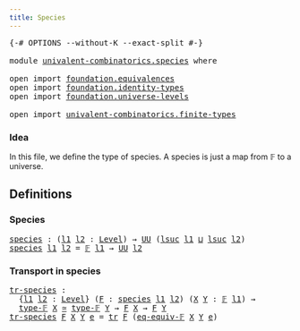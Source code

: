 ```yaml
---
title: Species
---
```


<pre class="Agda"><a id="33" class="Symbol">{-#</a> <a id="37" class="Keyword">OPTIONS</a> <a id="45" class="Pragma">--without-K</a> <a id="57" class="Pragma">--exact-split</a> <a id="71" class="Symbol">#-}</a>

<a id="76" class="Keyword">module</a> <a id="83" href="univalent-combinatorics.species.html" class="Module">univalent-combinatorics.species</a> <a id="115" class="Keyword">where</a>

<a id="122" class="Keyword">open</a> <a id="127" class="Keyword">import</a> <a id="134" href="foundation.equivalences.html" class="Module">foundation.equivalences</a>
<a id="158" class="Keyword">open</a> <a id="163" class="Keyword">import</a> <a id="170" href="foundation.identity-types.html" class="Module">foundation.identity-types</a>
<a id="196" class="Keyword">open</a> <a id="201" class="Keyword">import</a> <a id="208" href="foundation.universe-levels.html" class="Module">foundation.universe-levels</a>

<a id="236" class="Keyword">open</a> <a id="241" class="Keyword">import</a> <a id="248" href="univalent-combinatorics.finite-types.html" class="Module">univalent-combinatorics.finite-types</a>
</pre>
### Idea

In this file, we define the type of species. A species is just a
map from 𝔽 to a universe.

## Definitions

### Species

<pre class="Agda"><a id="species"></a><a id="429" href="univalent-combinatorics.species.html#429" class="Function">species</a> <a id="437" class="Symbol">:</a> <a id="439" class="Symbol">(</a><a id="440" href="univalent-combinatorics.species.html#440" class="Bound">l1</a> <a id="443" href="univalent-combinatorics.species.html#443" class="Bound">l2</a> <a id="446" class="Symbol">:</a> <a id="448" href="Agda.Primitive.html#597" class="Postulate">Level</a><a id="453" class="Symbol">)</a> <a id="455" class="Symbol">→</a> <a id="457" href="foundation-core.universe-levels.html#235" class="Primitive">UU</a> <a id="460" class="Symbol">(</a><a id="461" href="Agda.Primitive.html#780" class="Primitive">lsuc</a> <a id="466" href="univalent-combinatorics.species.html#440" class="Bound">l1</a> <a id="469" href="Agda.Primitive.html#810" class="Primitive Operator">⊔</a> <a id="471" href="Agda.Primitive.html#780" class="Primitive">lsuc</a> <a id="476" href="univalent-combinatorics.species.html#443" class="Bound">l2</a><a id="478" class="Symbol">)</a>
<a id="480" href="univalent-combinatorics.species.html#429" class="Function">species</a> <a id="488" href="univalent-combinatorics.species.html#488" class="Bound">l1</a> <a id="491" href="univalent-combinatorics.species.html#491" class="Bound">l2</a> <a id="494" class="Symbol">=</a> <a id="496" href="univalent-combinatorics.finite-types.html#4550" class="Function">𝔽</a> <a id="498" href="univalent-combinatorics.species.html#488" class="Bound">l1</a> <a id="501" class="Symbol">→</a> <a id="503" href="foundation-core.universe-levels.html#235" class="Primitive">UU</a> <a id="506" href="univalent-combinatorics.species.html#491" class="Bound">l2</a>
</pre>
### Transport in species

<pre class="Agda"><a id="tr-species"></a><a id="548" href="univalent-combinatorics.species.html#548" class="Function">tr-species</a> <a id="559" class="Symbol">:</a>
  <a id="563" class="Symbol">{</a><a id="564" href="univalent-combinatorics.species.html#564" class="Bound">l1</a> <a id="567" href="univalent-combinatorics.species.html#567" class="Bound">l2</a> <a id="570" class="Symbol">:</a> <a id="572" href="Agda.Primitive.html#597" class="Postulate">Level</a><a id="577" class="Symbol">}</a> <a id="579" class="Symbol">(</a><a id="580" href="univalent-combinatorics.species.html#580" class="Bound">F</a> <a id="582" class="Symbol">:</a> <a id="584" href="univalent-combinatorics.species.html#429" class="Function">species</a> <a id="592" href="univalent-combinatorics.species.html#564" class="Bound">l1</a> <a id="595" href="univalent-combinatorics.species.html#567" class="Bound">l2</a><a id="597" class="Symbol">)</a> <a id="599" class="Symbol">(</a><a id="600" href="univalent-combinatorics.species.html#600" class="Bound">X</a> <a id="602" href="univalent-combinatorics.species.html#602" class="Bound">Y</a> <a id="604" class="Symbol">:</a> <a id="606" href="univalent-combinatorics.finite-types.html#4550" class="Function">𝔽</a> <a id="608" href="univalent-combinatorics.species.html#564" class="Bound">l1</a><a id="610" class="Symbol">)</a> <a id="612" class="Symbol">→</a>
  <a id="616" href="univalent-combinatorics.finite-types.html#4606" class="Function">type-𝔽</a> <a id="623" href="univalent-combinatorics.species.html#600" class="Bound">X</a> <a id="625" href="foundation-core.equivalences.html#1621" class="Function Operator">≃</a> <a id="627" href="univalent-combinatorics.finite-types.html#4606" class="Function">type-𝔽</a> <a id="634" href="univalent-combinatorics.species.html#602" class="Bound">Y</a> <a id="636" class="Symbol">→</a> <a id="638" href="univalent-combinatorics.species.html#580" class="Bound">F</a> <a id="640" href="univalent-combinatorics.species.html#600" class="Bound">X</a> <a id="642" class="Symbol">→</a> <a id="644" href="univalent-combinatorics.species.html#580" class="Bound">F</a> <a id="646" href="univalent-combinatorics.species.html#602" class="Bound">Y</a>
<a id="648" href="univalent-combinatorics.species.html#548" class="Function">tr-species</a> <a id="659" href="univalent-combinatorics.species.html#659" class="Bound">F</a> <a id="661" href="univalent-combinatorics.species.html#661" class="Bound">X</a> <a id="663" href="univalent-combinatorics.species.html#663" class="Bound">Y</a> <a id="665" href="univalent-combinatorics.species.html#665" class="Bound">e</a> <a id="667" class="Symbol">=</a> <a id="669" href="foundation-core.identity-types.html#5702" class="Function">tr</a> <a id="672" href="univalent-combinatorics.species.html#659" class="Bound">F</a> <a id="674" class="Symbol">(</a><a id="675" href="univalent-combinatorics.finite-types.html#18735" class="Function">eq-equiv-𝔽</a> <a id="686" href="univalent-combinatorics.species.html#661" class="Bound">X</a> <a id="688" href="univalent-combinatorics.species.html#663" class="Bound">Y</a> <a id="690" href="univalent-combinatorics.species.html#665" class="Bound">e</a><a id="691" class="Symbol">)</a>
</pre>